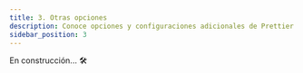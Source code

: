 ```yaml
---
title: 3. Otras opciones
description: Conoce opciones y configuraciones adicionales de Prettier
sidebar_position: 3
---
```


En construcción... 🛠
